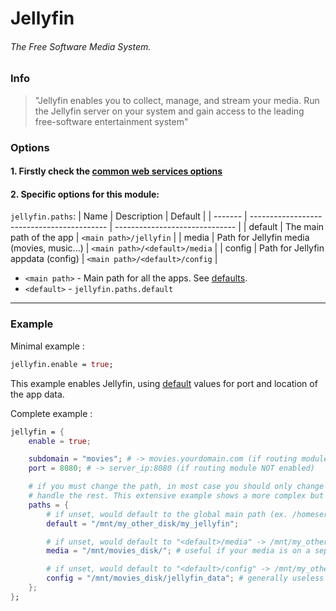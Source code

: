 # Jellyfin
###### The Free Software Media System.

### Info
> "Jellyfin enables you to collect, manage, and stream your media. Run the Jellyfin server on your system and gain access to the leading free-software entertainment system"

### Options

#### 1. Firstly check the [common web services options](../web_options.md)
#### 2. Specific options for this module:

`jellyfin.paths`:
| Name    | Description                                | Default                        |
| ------- | ------------------------------------------ | ------------------------------ |
| default | The main path of the app                   | `<main path>/jellyfin`         |
| media   | Path for Jellyfin media (movies, music...) | `<main path>/<default>/media`  |
| config  | Path for Jellyfin appdata (config)         | `<main path>/<default>/config` |

- `<main path>` - Main path for all the apps. See [defaults](../defaults.md#paths).
- `<default>` - `jellyfin.paths.default`

---

### Example

Minimal example :
```nix
jellyfin.enable = true;
```

This example enables Jellyfin, using [default](../defaults.md) values for port and location of the app data.

Complete example :
```nix
jellyfin = {
    enable = true;

    subdomain = "movies"; # -> movies.yourdomain.com (if routing module enabled)
    port = 8080; # -> server_ip:8080 (if routing module NOT enabled)

    # if you must change the path, in most case you should only change paths.default and let the flake
    # handle the rest. This extensive example shows a more complex but complete configuration
    paths = {
        # if unset, would default to the global main path (ex. /homeserverdata/jellyfin)
        default = "/mnt/my_other_disk/my_jellyfin";

        # if unset, would default to "<default>/media" -> /mnt/my_other_disk/my_jellyfin/media
        media = "/mnt/movies_disk/"; # useful if your media is on a separate disk

        # if unset, would default to "<default>/config" -> /mnt/my_other_disk/my_jellyfin/config
        config = "/mnt/movies_disk/jellyfin_data"; # generally useless to set
    };
};
```
